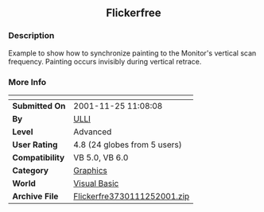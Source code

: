 ﻿<div align="center">

## Flickerfree


</div>

### Description

Example to show how to synchronize painting to the Monitor's vertical scan frequency. Painting occurs invisibly during vertical retrace.
 
### More Info
 


<span>             |<span>
---                |---
**Submitted On**   |2001-11-25 11:08:08
**By**             |[ULLI](https://github.com/Planet-Source-Code/PSCIndex/blob/master/ByAuthor/ulli.md)
**Level**          |Advanced
**User Rating**    |4.8 (24 globes from 5 users)
**Compatibility**  |VB 5\.0, VB 6\.0
**Category**       |[Graphics](https://github.com/Planet-Source-Code/PSCIndex/blob/master/ByCategory/graphics__1-46.md)
**World**          |[Visual Basic](https://github.com/Planet-Source-Code/PSCIndex/blob/master/ByWorld/visual-basic.md)
**Archive File**   |[Flickerfre3730111252001\.zip](https://github.com/Planet-Source-Code/ulli-flickerfree__1-29198/archive/master.zip)








